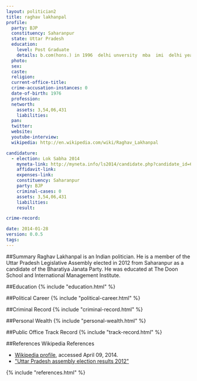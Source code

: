 ```yaml
---
layout: politician2
title: raghav lakhanpal
profile: 
  party: BJP
  constituency: Saharanpur
  state: Uttar Pradesh
  education: 
    level: Post Graduate
    details: b.com(hons.) in 1996  delhi unversity  mba  imi  delhi year 1999
  photo: 
  sex: 
  caste: 
  religion: 
  current-office-title: 
  crime-accusation-instances: 0
  date-of-birth: 1976
  profession: 
  networth: 
    assets: 3,54,06,431
    liabilities: 
  pan: 
  twitter: 
  website: 
  youtube-interview: 
  wikipedia: http://en.wikipedia.com/wiki/Raghav_Lakhanpal

candidature: 
  - election: Lok Sabha 2014
    myneta-link: http://myneta.info/ls2014/candidate.php?candidate_id=685
    affidavit-link: 
    expenses-link: 
    constituency: Saharanpur 
    party: BJP
    criminal-cases: 0
    assets: 3,54,06,431
    liabilities: 
    result:  

crime-record: 

date: 2014-01-28
version: 0.0.5
tags: 
---
```

##Summary
Raghav Lakhanpal is an Indian politician. He is a member of the Uttar Pradesh Legislative Assembly elected in 2012 from Saharanpur as a candidate of the Bharatiya Janata Party. He was educated at The Doon School and International Management Institute.


##Education
{% include "education.html" %}


##Political Career
{% include "political-career.html" %}


##Criminal Record
{% include "criminal-record.html" %}


##Personal Wealth
{% include "personal-wealth.html" %}


##Public Office Track Record
{% include "track-record.html" %}


##References
Wikipedia References
- [Wikipedia profile]({{page.profile.wikipedia}}), accessed April 09, 2014.
- ["Uttar Pradesh assembly election results 2012"][wiki1]

[wiki1]: http://post.jagran.com/uttar-pradesh-assembly-election-results2012-1331366812


{% include "references.html" %}